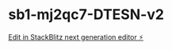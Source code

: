 # sb1-mj2qc7-DTESN-v2

[Edit in StackBlitz next generation editor ⚡️](https://stackblitz.com/~/github.com/drzo/sb1-mj2qc7-DTESN-v2)